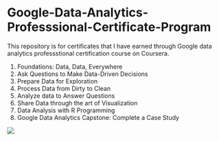 # Google-Data-Analytics-Professsional-Certificate-Program
This repository is for certificates that I have earned through Google data analytics professstional certification course on Coursera.

1. Foundations: Data, Data, Everywhere
2. Ask Questions to Make Data-Driven Decisions
3. Prepare Data for Exploration
4. Process Data from Dirty to Clean
5. Analyze data to Answer Questions
6. Share Data through the art of Visualization
7. Data Analysis with R Programming
8. Google Data Analytics Capstone: Complete a Case Study

![](https://user-images.githubusercontent.com/39684447/110873796-812dad80-830d-11eb-936f-159142edffcc.jpg)
